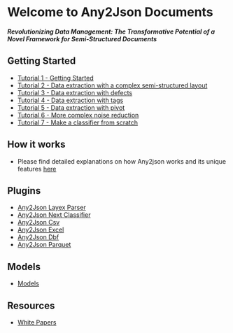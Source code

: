 # Welcome to Any2Json Documents

***Revolutionizing Data Management: The Transformative Potential of a Novel Framework for Semi-Structured Documents***

## Getting Started

* [Tutorial 1 - Getting Started](tutorial_1.md)
* [Tutorial 2 - Data extraction with a complex semi-structured layout](tutorial_2.md)
* [Tutorial 3 - Data extraction with defects](tutorial_3.md)
* [Tutorial 4 - Data extraction with tags](tutorial_4.md)
* [Tutorial 5 - Data extraction with pivot](tutorial_5.md)
* [Tutorial 6 - More complex noise reduction](tutorial_6.md)
* [Tutorial 7 - Make a classifier from scratch](tutorial_7.md)

## How it works

* Please find detailed explanations on how Any2json works and its unique features [here](how_it_works.md)

## Plugins

* [Any2Json Layex Parser](https://github.com/RomualdRousseau/Any2Json-Layex-Parser/)
* [Any2Json Next Classifier](https://github.com/RomualdRousseau/Any2Json-Net-Classifier/)
* [Any2Json Csv](https://github.com/RomualdRousseau/Any2Json-Csv/)
* [Any2Json Excel](https://github.com/RomualdRousseau/Any2Json-Excel/)
* [Any2Json Dbf](https://github.com/RomualdRousseau/Any2Json-Dbf/)
* [Any2Json Parquet](https://github.com/RomualdRousseau/Any2Json-Parquet/)

## Models

* [Models](https://github.com/RomualdRousseau/Any2Json-Models/)

## Resources

* [White Papers](white_papers.md)